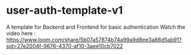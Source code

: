 # user-auth-template-v1
A template for Backend and Frontend for basic authentication 
Watch the video here : https://www.loom.com/share/5b07a57874b74a99a9d8ee3a86d5ab91?sid=27e2004f-9676-4370-af10-3aee10cb7022
